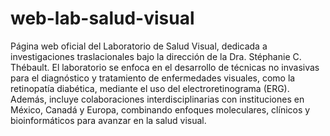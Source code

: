 # web-lab-salud-visual
Página web oficial del Laboratorio de Salud Visual, dedicada a investigaciones traslacionales bajo la dirección de la Dra. Stéphanie C. Thébault. El laboratorio se enfoca en el desarrollo de técnicas no invasivas para el diagnóstico y tratamiento de enfermedades visuales, como la retinopatía diabética, mediante el uso del electroretinograma (ERG). Además, incluye colaboraciones interdisciplinarias con instituciones en México, Canadá y Europa, combinando enfoques moleculares, clínicos y bioinformáticos para avanzar en la salud visual.

